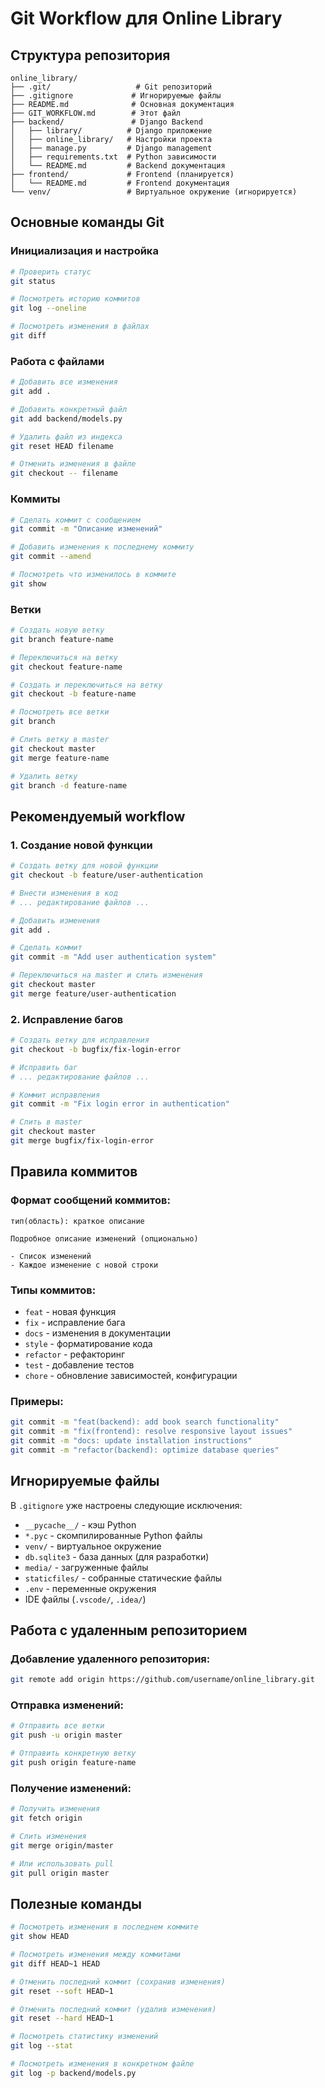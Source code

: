# Git Workflow для Online Library

## Структура репозитория

```
online_library/
├── .git/                   # Git репозиторий
├── .gitignore             # Игнорируемые файлы
├── README.md              # Основная документация
├── GIT_WORKFLOW.md        # Этот файл
├── backend/               # Django Backend
│   ├── library/          # Django приложение
│   ├── online_library/   # Настройки проекта
│   ├── manage.py         # Django management
│   ├── requirements.txt  # Python зависимости
│   └── README.md         # Backend документация
├── frontend/             # Frontend (планируется)
│   └── README.md         # Frontend документация
└── venv/                 # Виртуальное окружение (игнорируется)
```

## Основные команды Git

### Инициализация и настройка
```bash
# Проверить статус
git status

# Посмотреть историю коммитов
git log --oneline

# Посмотреть изменения в файлах
git diff
```

### Работа с файлами
```bash
# Добавить все изменения
git add .

# Добавить конкретный файл
git add backend/models.py

# Удалить файл из индекса
git reset HEAD filename

# Отменить изменения в файле
git checkout -- filename
```

### Коммиты
```bash
# Сделать коммит с сообщением
git commit -m "Описание изменений"

# Добавить изменения к последнему коммиту
git commit --amend

# Посмотреть что изменилось в коммите
git show
```

### Ветки
```bash
# Создать новую ветку
git branch feature-name

# Переключиться на ветку
git checkout feature-name

# Создать и переключиться на ветку
git checkout -b feature-name

# Посмотреть все ветки
git branch

# Слить ветку в master
git checkout master
git merge feature-name

# Удалить ветку
git branch -d feature-name
```

## Рекомендуемый workflow

### 1. Создание новой функции
```bash
# Создать ветку для новой функции
git checkout -b feature/user-authentication

# Внести изменения в код
# ... редактирование файлов ...

# Добавить изменения
git add .

# Сделать коммит
git commit -m "Add user authentication system"

# Переключиться на master и слить изменения
git checkout master
git merge feature/user-authentication
```

### 2. Исправление багов
```bash
# Создать ветку для исправления
git checkout -b bugfix/fix-login-error

# Исправить баг
# ... редактирование файлов ...

# Коммит исправления
git commit -m "Fix login error in authentication"

# Слить в master
git checkout master
git merge bugfix/fix-login-error
```

## Правила коммитов

### Формат сообщений коммитов:
```
тип(область): краткое описание

Подробное описание изменений (опционально)

- Список изменений
- Каждое изменение с новой строки
```

### Типы коммитов:
- `feat` - новая функция
- `fix` - исправление бага
- `docs` - изменения в документации
- `style` - форматирование кода
- `refactor` - рефакторинг
- `test` - добавление тестов
- `chore` - обновление зависимостей, конфигурации

### Примеры:
```bash
git commit -m "feat(backend): add book search functionality"
git commit -m "fix(frontend): resolve responsive layout issues"
git commit -m "docs: update installation instructions"
git commit -m "refactor(backend): optimize database queries"
```

## Игнорируемые файлы

В `.gitignore` уже настроены следующие исключения:
- `__pycache__/` - кэш Python
- `*.pyc` - скомпилированные Python файлы
- `venv/` - виртуальное окружение
- `db.sqlite3` - база данных (для разработки)
- `media/` - загруженные файлы
- `staticfiles/` - собранные статические файлы
- `.env` - переменные окружения
- IDE файлы (`.vscode/`, `.idea/`)

## Работа с удаленным репозиторием

### Добавление удаленного репозитория:
```bash
git remote add origin https://github.com/username/online_library.git
```

### Отправка изменений:
```bash
# Отправить все ветки
git push -u origin master

# Отправить конкретную ветку
git push origin feature-name
```

### Получение изменений:
```bash
# Получить изменения
git fetch origin

# Слить изменения
git merge origin/master

# Или использовать pull
git pull origin master
```

## Полезные команды

```bash
# Посмотреть изменения в последнем коммите
git show HEAD

# Посмотреть изменения между коммитами
git diff HEAD~1 HEAD

# Отменить последний коммит (сохранив изменения)
git reset --soft HEAD~1

# Отменить последний коммит (удалив изменения)
git reset --hard HEAD~1

# Посмотреть статистику изменений
git log --stat

# Посмотреть изменения в конкретном файле
git log -p backend/models.py
```
